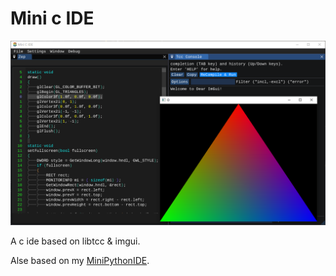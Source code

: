 # Mini c IDE

![mini c ide](screenshots/Snipaste_2025-09-26_18-10-50.png)

A c ide based on libtcc &amp; imgui.

Alse based on my [MiniPythonIDE](https://github.com/CU-Production/MiniPythonIDE/).

